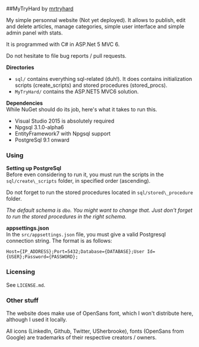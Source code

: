 ##MyTryHard
by [mrtryhard](https://github.com/mrtryhard)
  
My simple personnal website (Not yet deployed). It allows to publish, edit and delete articles, manage categories, 
simple user interface and simple admin panel with stats.
  
It is programmed with C# in ASP.Net 5 MVC 6.

Do not hesitate to file bug reports / pull requests.

**Directories**  
 
* `sql/` contains everything sql-related (duh!). It does contains initialization scripts (create\_scripts) and stored procedures (stored\_procs).   
* `MyTryHard/` contains the ASP.NET5 MVC6 solution. 

**Dependencies**  
While NuGet should do its job, here's what it takes to run this.  

* Visual Studio 2015 is absolutely required  
* Npgsql 3.1.0-alpha6
* EntityFramework7 with Npgsql support
* PostgreSql 9.1 onward  

### Using
**Setting up PostgreSql**  
Before even considering to run it, you must run the scripts in the `sql/create\_scripts` folder, 
in specified order (ascending).  
  
Do not forget to run the stored procedures located in `sql/stored\_procedure` folder. 

*The default schema is `dbo`. You might want to change that. Just don't forget to run the stored
procedures in the right schema.*

**appsettings.json**  
In the `src/appsettings.json` file, you must give a valid Postgresql connection string.  The format
is as follows:  
```
Host={IP_ADDRESS};Port=5432;Database={DATABASE};User Id={USER};Password={PASSWORD};
```

### Licensing
See `LICENSE.md`.


### Other stuff
The website does make use of OpenSans font, which I won't distribute here, although I used it locally. 

All icons (LinkedIn, Github, Twitter, USherbrooke), fonts (OpenSans from Google) are trademarks of their respective creators / owners. 
